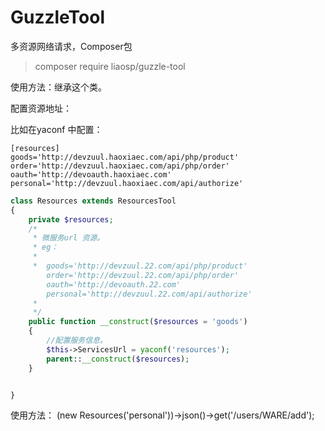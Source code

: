 # GuzzleTool
多资源网络请求，Composer包
>composer require liaosp/guzzle-tool

使用方法：继承这个类。

配置资源地址：

比如在yaconf 中配置：
```
[resources]
goods='http://devzuul.haoxiaec.com/api/php/product'
order='http://devzuul.haoxiaec.com/api/php/order'
oauth='http://devoauth.haoxiaec.com'
personal='http://devzuul.haoxiaec.com/api/authorize'
```


```php
class Resources extends ResourcesTool
{
    private $resources;
    /*
     * 微服务url 资源。
     * eg：
     *
     *  goods='http://devzuul.22.com/api/php/product'
        order='http://devzuul.22.com/api/php/order'
        oauth='http://devoauth.22.com'
        personal='http://devzuul.22.com/api/authorize'
     *
     */
    public function __construct($resources = 'goods')
    {
        //配置服务信息。
        $this->ServicesUrl = yaconf('resources');
        parent::__construct($resources);
    }


}
```
使用方法：
(new Resources('personal'))->json()->get('/users/WARE/add');
